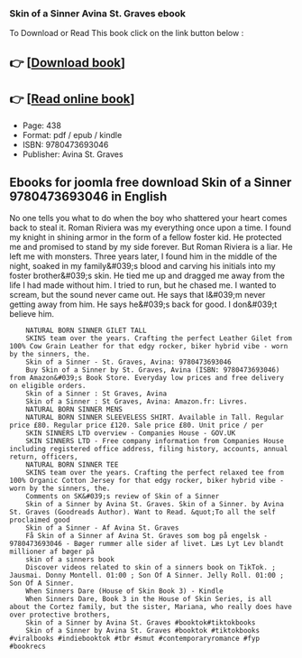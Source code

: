 ### Skin of a Sinner Avina St. Graves ebook

To Download or Read This book click on the link button below :

## 👉  [**[Download book](http://ebooksharez.info/download.php?group=book&from=github.com&id=693542&lnk=1063 "Download book")**]

## 👉  [**[Read online book](http://ebooksharez.info/download.php?group=book&from=github.com&id=693542&lnk=1063 "Read online book")**]


* Page: 438
* Format: pdf / epub / kindle
* ISBN: 9780473693046
* Publisher: Avina St. Graves



## Ebooks for joomla free download Skin of a Sinner 9780473693046 in English



No one tells you what to do when the boy who shattered your heart comes back to steal it. Roman Riviera was my everything once upon a time. I found my knight in shining armor in the form of a fellow foster kid. He protected me and promised to stand by my side forever. But Roman Riviera is a liar. He left me with monsters. Three years later, I found him in the middle of the night, soaked in my family&amp;#039;s blood and carving his initials into my foster brother&amp;#039;s skin. He tied me up and dragged me away from the life I had made without him. I tried to run, but he chased me. I wanted to scream, but the sound never came out. He says that I&amp;#039;m never getting away from him. He says he&amp;#039;s back for good. I don&amp;#039;t believe him.


        NATURAL BORN SINNER GILET TALL
        SKINS team over the years. Crafting the perfect Leather Gilet from 100% Cow Grain Leather for that edgy rocker, biker hybrid vibe - worn by the sinners, the.
        Skin of a Sinner - St. Graves, Avina: 9780473693046
        Buy Skin of a Sinner by St. Graves, Avina (ISBN: 9780473693046) from Amazon&#039;s Book Store. Everyday low prices and free delivery on eligible orders.
        Skin of a Sinner : St Graves, Avina
        Skin of a Sinner : St Graves, Avina: Amazon.fr: Livres.
        NATURAL BORN SINNER MENS
        NATURAL BORN SINNER SLEEVELESS SHIRT. Available in Tall. Regular price £80. Regular price £120. Sale price £80. Unit price / per 
        SKIN SINNERS LTD overview - Companies House - GOV.UK
        SKIN SINNERS LTD - Free company information from Companies House including registered office address, filing history, accounts, annual return, officers, 
        NATURAL BORN SINNER TEE
        SKINS team over the years. Crafting the perfect relaxed tee from 100% Organic Cotton Jersey for that edgy rocker, biker hybrid vibe - worn by the sinners, the.
        Comments on SK&#039;s review of Skin of a Sinner
        Skin of a Sinner by Avina St. Graves. Skin of a Sinner. by Avina St. Graves (Goodreads Author). Want to Read. &quot;To all the self proclaimed good 
        Skin of a Sinner - Af Avina St. Graves
        Få Skin of a Sinner af Avina St. Graves som bog på engelsk - 9780473693046 - Bøger rummer alle sider af livet. Læs Lyt Lev blandt millioner af bøger på 
        skin of a sinners book
        Discover videos related to skin of a sinners book on TikTok. ; Jausmai. Donny Montell. 01:00 ; Son Of A Sinner. Jelly Roll. 01:00 ; Son Of A Sinner.
        When Sinners Dare (House of Skin Book 3) - Kindle
        When Sinners Dare, Book 3 in the House of Skin Series, is all about the Cortez family, but the sister, Mariana, who really does have over protective brothers, 
        Skin of a Sinner by Avina St. Graves #booktok#tiktokbooks
        Skin of a Sinner by Avina St. Graves #booktok #tiktokbooks #viralbooks #indiebooktok #tbr #smut #contemporaryromance #fyp #bookrecs 
    





